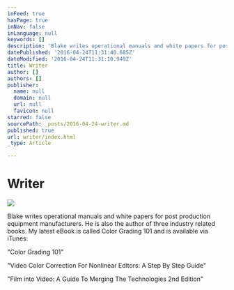 ```yaml
---
inFeed: true
hasPage: true
inNav: false
inLanguage: null
keywords: []
description: 'Blake writes operational manuals and white papers for post production equipment manufacturers. He is also the author of three industry related books. My latest eBook is called Color Grading 101 and is available via iTunes:'
datePublished: '2016-04-24T11:31:40.685Z'
dateModified: '2016-04-24T11:31:10.949Z'
title: Writer
author: []
authors: []
publisher:
  name: null
  domain: null
  url: null
  favicon: null
starred: false
sourcePath: _posts/2016-04-24-writer.md
published: true
url: writer/index.html
_type: Article

---
```

# Writer
![](https://the-grid-user-content.s3-us-west-2.amazonaws.com/504e986f-db06-4e7e-94e1-cadd528a7c82.jpg)

Blake writes operational manuals and white papers for post production equipment manufacturers. He is also the author of three industry related books. My latest eBook is called Color Grading 101 and is available via iTunes:

"Color Grading 101"

"Video Color Correction For Nonlinear Editors: A Step By Step Guide"

"Film into Video: A Guide To Merging The Technologies 2nd Edition"